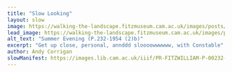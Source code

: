 ```yaml
---
title: "Slow Looking"
layout: slow
image: https://walking-the-landscape.fitzmuseum.cam.ac.uk/images/posts/PH-GEOGRAPHY-HN-00064-000-00001_postcrop-preview.jpg
lead_image: https://walking-the-landscape.fitzmuseum.cam.ac.uk/images/posts/PH-GEOGRAPHY-HN-00064-000-00001_postcrop.jpg
alt_text: "Summer Evening (P.232-1954 (2)b)"
excerpt: "Get up close, personal, annddd sloooowwwwww, with Constable"
author: Andy Corrigan
slowManifest: https://images.lib.cam.ac.uk/iiif/PR-FITZWILLIAM-P-00232-01954-00002-B-000-00001.jp2/info.json
---
```

